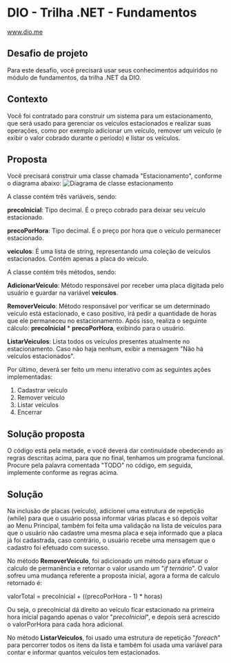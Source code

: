 # DIO - Trilha .NET - Fundamentos
www.dio.me

## Desafio de projeto
Para este desafio, você precisará usar seus conhecimentos adquiridos no módulo de fundamentos, da trilha .NET da DIO.

## Contexto
Você foi contratado para construir um sistema para um estacionamento, que será usado para gerenciar os veículos estacionados e realizar suas operações, como por exemplo adicionar um veículo, remover um veículo (e exibir o valor cobrado durante o período) e listar os veículos.

## Proposta
Você precisará construir uma classe chamada "Estacionamento", conforme o diagrama abaixo:
![Diagrama de classe estacionamento](diagrama_classe_estacionamento.png)

A classe contém três variáveis, sendo:

**precoInicial**: Tipo decimal. É o preço cobrado para deixar seu veículo estacionado.

**precoPorHora**: Tipo decimal. É o preço por hora que o veículo permanecer estacionado.

**veiculos**: É uma lista de string, representando uma coleção de veículos estacionados. Contém apenas a placa do veículo.

A classe contém três métodos, sendo:

**AdicionarVeiculo**: Método responsável por receber uma placa digitada pelo usuário e guardar na variável **veiculos**.

**RemoverVeiculo**: Método responsável por verificar se um determinado veículo está estacionado, e caso positivo, irá pedir a quantidade de horas que ele permaneceu no estacionamento. Após isso, realiza o seguinte cálculo: **precoInicial** * **precoPorHora**, exibindo para o usuário.

**ListarVeiculos**: Lista todos os veículos presentes atualmente no estacionamento. Caso não haja nenhum, exibir a mensagem "Não há veículos estacionados".

Por último, deverá ser feito um menu interativo com as seguintes ações implementadas:
1. Cadastrar veículo
2. Remover veículo
3. Listar veículos
4. Encerrar


## Solução proposta
O código está pela metade, e você deverá dar continuidade obedecendo as regras descritas acima, para que no final, tenhamos um programa funcional. Procure pela palavra comentada "TODO" no código, em seguida, implemente conforme as regras acima.

## Solução
Na inclusão de placas (veículo), adicionei uma estrutura de repetição (while) para que o usuário possa informar várias placas e só depois voltar ao Menu Principal, também foi feita uma validação na lista de veículos para que o usuário não cadastre uma mesma placa e seja informado que a placa já foi cadastrada, caso contrário, o usuário recebe uma mensagem que o cadastro foi efetuado com sucesso.

No método **RemoverVeiculo**, foi adicionado um método para efetuar o calculo de permanência e retornar o valor usando um "*if ternário*". O valor sofreu uma mudança referente a proposta inicial, agora a forma de calculo retornado é:

valorTotal = precoInicial + ((precoPorHora - 1) * horas)

Ou seja, o precoInicial dá direito ao veículo ficar estacionado na primeira hora inicial pagando apenas o valor "*precoInicial*", e depois será acrescido o valorPorHora para cada hora adicional.

No método **ListarVeiculos**, foi usado uma estrutura de repetição "*foreach*" para percorrer todos os itens da lista e também foi usada uma variável para contar e informar quantos veículos tem estacionados.
